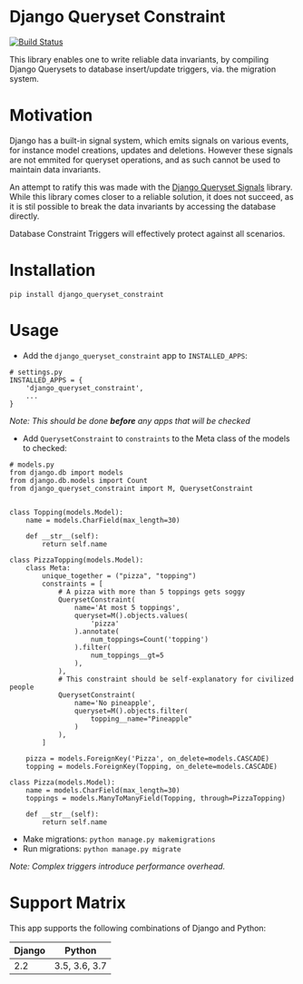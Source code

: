 Django Queryset Constraint
==========================

[![Build Status](https://travis-ci.org/magenta-aps/django_queryset_constraint.svg?branch=master)](https://travis-ci.org/magenta-aps/django_queryset_constraint)

This library enables one to write reliable data invariants, by compiling Django
Querysets to database insert/update triggers, via. the migration system.

Motivation
==========
Django has a built-in signal system, which emits signals on various events, for
instance model creations, updates and deletions. However these signals are not
emmited for queryset operations, and as such cannot be used to maintain data
invariants.

An attempt to ratify this was made with the [Django Queryset Signals](https://github.com/magenta-aps/django-queryset-signals) library.
While this library comes closer to a reliable solution, it does not succeed,
as it is stil possible to break the data invariants by accessing the database
directly.

Database Constraint Triggers will effectively protect against all scenarios.

Installation
============
```
pip install django_queryset_constraint
```

Usage
=====

- Add the `django_queryset_constraint` app to `INSTALLED_APPS`:

```
# settings.py
INSTALLED_APPS = {
    'django_queryset_constraint',
    ...
}
```

*Note: This should be done **before** any apps that will be checked*

- Add `QuerysetConstraint` to `constraints` to the Meta class of the models to checked:

```
# models.py
from django.db import models
from django.db.models import Count
from django_queryset_constraint import M, QuerysetConstraint


class Topping(models.Model):
    name = models.CharField(max_length=30)

    def __str__(self):
        return self.name

class PizzaTopping(models.Model):
    class Meta:
        unique_together = ("pizza", "topping")
        constraints = [
            # A pizza with more than 5 toppings gets soggy
            QuerysetConstraint(
                name='At most 5 toppings',
                queryset=M().objects.values(
                    'pizza'
                ).annotate(
                    num_toppings=Count('topping')
                ).filter(
                    num_toppings__gt=5
                ),
            ),
            # This constraint should be self-explanatory for civilized people
            QuerysetConstraint(
                name='No pineapple',
                queryset=M().objects.filter(
                    topping__name="Pineapple"
                )
            ),
        ]

    pizza = models.ForeignKey('Pizza', on_delete=models.CASCADE)
    topping = models.ForeignKey(Topping, on_delete=models.CASCADE)

class Pizza(models.Model):
    name = models.CharField(max_length=30)
    toppings = models.ManyToManyField(Topping, through=PizzaTopping)

    def __str__(self):
        return self.name
```

- Make migrations: `python manage.py makemigrations`
- Run migrations: `python manage.py migrate`

*Note: Complex triggers introduce performance overhead.*

Support Matrix
==============
This app supports the following combinations of Django and Python:

| Django     | Python                  |
| ---------- | ----------------------- |
| 2.2        | 3.5, 3.6, 3.7           |
